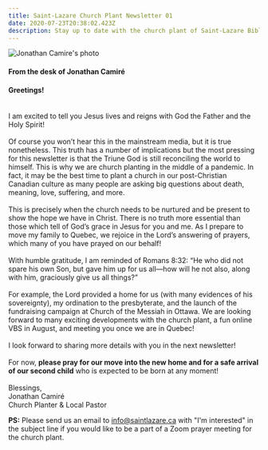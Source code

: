 ```yaml
---
title: Saint-Lazare Church Plant Newsletter 01
date: 2020-07-23T20:38:02.423Z
description: Stay up to date with the church plant of Saint-Lazare Bible Church.
---
```

![Jonathan Camire's photo](/img/jonathan.jpg "Jonathan Camire")

#### From the desk of Jonathan Camiré
  
#### Greetings!

\
I am excited to tell you Jesus lives and reigns with God the Father and the Holy Spirit!\
\
Of course you won’t hear this in the mainstream media, but it is true nonetheless. This truth has a number of implications but the most pressing for this newsletter is that the Triune God is still reconciling the world to himself. This is why we are church planting in the middle of a pandemic. In fact, it may be the best time to plant a church in our post-Christian Canadian culture as many people are asking big questions about death, meaning, love, suffering, and more.\
\
This is precisely when the church needs to be nurtured and be present to show the hope we have in Christ. There is no truth more essential than those which tell of God’s grace in Jesus for you and me. As I prepare to move my family to Quebec, we rejoice in the Lord’s answering of prayers, which many of you have prayed on our behalf!\
\
With humble gratitude, I am reminded of Romans 8:32: “He who did not spare his own Son, but gave him up for us all—how will he not also, along with him, graciously give us all things?”\
\
For example, the Lord provided a home for us (with many evidences of his sovereignty), my ordination to the presbyterate, and the launch of the fundraising campaign at Church of the Messiah in Ottawa. We are looking forward to many exciting developments with the church plant, a fun online VBS in August, and meeting you once we are in Quebec!\
\
I look forward to sharing more details with you in the next newsletter!\
\
For now, **please pray for our move into the new home and for a safe arrival of our second child** who is expected to be born at any moment!\
\
Blessings,\
Jonathan Camiré\
Church Planter & Local Pastor

**PS:** Please send us an email to info@saintlazare.ca with "I'm interested" in the subject line if you would like to be a part of a Zoom prayer meeting for the church plant.